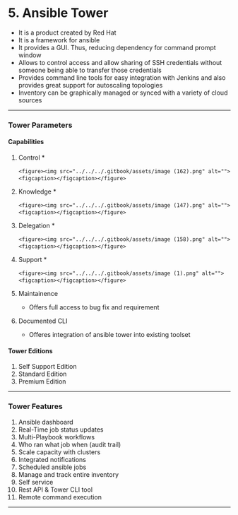 # 5. Ansible Tower

* It is a product created by Red Hat
* It is a framework for ansible
* It provides a GUI. Thus, reducing dependency for command prompt window
* Allows to control access and allow sharing of SSH credentials without someone being able to transfer those credentials
* Provides command line tools for easy integration with Jenkins and also provides great support for autoscaling topologies
* Inventory can be graphically managed or synced with a variety of cloud sources

***

### Tower Parameters

#### Capabilities

1. Control
   *

       <figure><img src="../../../.gitbook/assets/image (162).png" alt=""><figcaption></figcaption></figure>
2. Knowledge
   *

       <figure><img src="../../../.gitbook/assets/image (147).png" alt=""><figcaption></figcaption></figure>
3. Delegation
   *

       <figure><img src="../../../.gitbook/assets/image (158).png" alt=""><figcaption></figcaption></figure>
4. Support
   *

       <figure><img src="../../../.gitbook/assets/image (1).png" alt=""><figcaption></figcaption></figure>
5. Maintainence
   * Offers full access to bug fix and requirement
6. Documented CLI
   * Offeres integration of ansible tower into existing toolset

#### Tower Editions

1. Self Support Edition
2. Standard Edition
3. Premium Edition

***

### Tower Features

1. Ansible dashboard
2. Real-Time job status updates
3. Multi-Playbook workflows
4. Who ran what job when (audit trail)
5. Scale capacity with clusters
6. Integrated notifications
7. Scheduled ansible jobs
8. Manage and track entire inventory
9. Self service
10. Rest API & Tower CLI tool
11. Remote command execution

***
